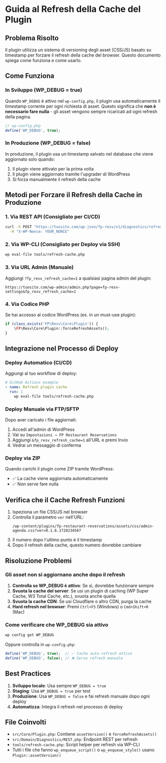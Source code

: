 # Guida al Refresh della Cache del Plugin

## Problema Risolto

Il plugin utilizza un sistema di versioning degli asset (CSS/JS) basato su timestamp per forzare il refresh della cache del browser. Questo documento spiega come funziona e come usarlo.

## Come Funziona

### In Sviluppo (WP_DEBUG = true)

Quando `WP_DEBUG` è attivo nel `wp-config.php`, il plugin usa automaticamente il timestamp corrente per ogni richiesta di asset. Questo significa che **non è necessario fare nulla** - gli asset vengono sempre ricaricati ad ogni refresh della pagina.

```php
// wp-config.php
define('WP_DEBUG', true);
```

### In Produzione (WP_DEBUG = false)

In produzione, il plugin usa un timestamp salvato nel database che viene aggiornato solo quando:
1. Il plugin viene attivato per la prima volta
2. Il plugin viene aggiornato tramite l'upgrader di WordPress
3. Si forza manualmente il refresh della cache

## Metodi per Forzare il Refresh della Cache in Produzione

### 1. Via REST API (Consigliato per CI/CD)

```bash
curl -X POST "https://tuosito.com/wp-json/fp-resv/v1/diagnostics/refresh-cache" \
  -H "X-WP-Nonce: YOUR_NONCE"
```

### 2. Via WP-CLI (Consigliato per Deploy via SSH)

```bash
wp eval-file tools/refresh-cache.php
```

### 3. Via URL Admin (Manuale)

Aggiungi `?fp_resv_refresh_cache=1` a qualsiasi pagina admin del plugin:

```
https://tuosito.com/wp-admin/admin.php?page=fp-resv-settings&fp_resv_refresh_cache=1
```

### 4. Via Codice PHP

Se hai accesso al codice WordPress (es. in un must-use plugin):

```php
if (class_exists('FP\Resv\Core\Plugin')) {
    \FP\Resv\Core\Plugin::forceRefreshAssets();
}
```

## Integrazione nel Processo di Deploy

### Deploy Automatico (CI/CD)

Aggiungi al tuo workflow di deploy:

```yaml
# GitHub Actions example
- name: Refresh plugin cache
  run: |
    wp eval-file tools/refresh-cache.php
```

### Deploy Manuale via FTP/SFTP

Dopo aver caricato i file aggiornati:

1. Accedi all'admin di WordPress
2. Vai su `Impostazioni → FP Restaurant Reservations`
3. Aggiungi `&fp_resv_refresh_cache=1` all'URL e premi Invio
4. Vedrai un messaggio di conferma

### Deploy via ZIP

Quando carichi il plugin come ZIP tramite WordPress:
- ✅ La cache viene aggiornata automaticamente
- ✅ Non serve fare nulla

## Verifica che il Cache Refresh Funzioni

1. Ispeziona un file CSS/JS nel browser
2. Controlla il parametro `ver` nell'URL:
   ```
   /wp-content/plugins/fp-restaurant-reservations/assets/css/admin-agenda.css?ver=0.1.6.1728234567
   ```
3. Il numero dopo l'ultimo punto è il timestamp
4. Dopo il refresh della cache, questo numero dovrebbe cambiare

## Risoluzione Problemi

### Gli asset non si aggiornano anche dopo il refresh

1. **Controlla se WP_DEBUG è attivo**: Se sì, dovrebbe funzionare sempre
2. **Svuota la cache del server**: Se usi un plugin di caching (WP Super Cache, W3 Total Cache, etc.), svuota anche quella
3. **Svuota la cache CDN**: Se usi Cloudflare o altro CDN, purga la cache
4. **Hard refresh nel browser**: Premi `Ctrl+F5` (Windows) o `Cmd+Shift+R` (Mac)

### Come verificare che WP_DEBUG sia attivo

```bash
wp config get WP_DEBUG
```

Oppure controlla in `wp-config.php`:
```php
define('WP_DEBUG', true);  // ✅ Cache auto-refresh attivo
define('WP_DEBUG', false); // ❌ Serve refresh manuale
```

## Best Practices

1. **Sviluppo locale**: Usa sempre `WP_DEBUG = true`
2. **Staging**: Usa `WP_DEBUG = true` per test
3. **Produzione**: Usa `WP_DEBUG = false` e fai refresh manuale dopo ogni deploy
4. **Automatizza**: Integra il refresh nel processo di deploy

## File Coinvolti

- `src/Core/Plugin.php`: Contiene `assetVersion()` e `forceRefreshAssets()`
- `src/Domain/Diagnostics/REST.php`: Endpoint REST per refresh
- `tools/refresh-cache.php`: Script helper per refresh via WP-CLI
- Tutti i file che fanno `wp_enqueue_script()` o `wp_enqueue_style()` usano `Plugin::assetVersion()`
